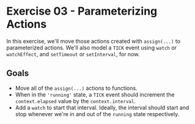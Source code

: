 # Exercise 03 - Parameterizing Actions

In this exercise, we'll move those actions created with `assign(...)` to parameterized actions. We'll also model a `TICK` event using `watch` or `watchEffect`, and `setTimeout` or `setInterval`, for now.

## Goals

- Move all of the `assign(...)` actions to functions.
- When in the `'running'` state, a `TICK` event should increment the `context.elapsed` value by the `context.interval`.
- Add a `watch` to start that interval. Ideally, the interval should start and stop whenever we're in and out of the `running` state respectively.
